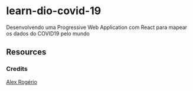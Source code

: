 # learn-dio-covid-19
 Desenvolvendo uma Progressive Web Application com React para mapear os dados do COVID19 pelo mundo

## Resources

### Credits

[Alex Rogério ](https://github.com/alexrogeriodj/Desenvolvendo-uma-Progressive-Web-Application-com-React-para-mapear-os-dados-do-COVID19-pelo-mundo)
